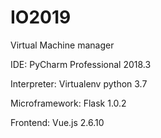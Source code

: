 # IO2019
Virtual Machine manager 


IDE: PyCharm Professional 2018.3

Interpreter: Virtualenv python 3.7

Microframework: Flask 1.0.2

Frontend: Vue.js 2.6.10
